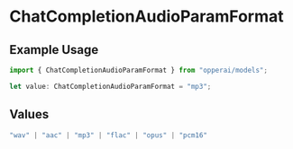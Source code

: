 # ChatCompletionAudioParamFormat

## Example Usage

```typescript
import { ChatCompletionAudioParamFormat } from "opperai/models";

let value: ChatCompletionAudioParamFormat = "mp3";
```

## Values

```typescript
"wav" | "aac" | "mp3" | "flac" | "opus" | "pcm16"
```